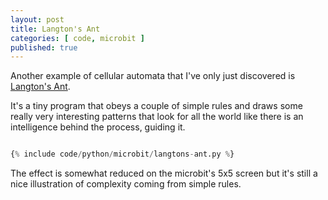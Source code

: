 ```yaml
---
layout: post
title: Langton's Ant
categories: [ code, microbit ]
published: true
---
```


Another example of cellular automata that I've only just discovered is <a href="https://en.wikipedia.org/wiki/Langton's_ant">Langton's Ant</a>. 

It's a tiny program that obeys a couple of simple rules and draws some really very interesting patterns that look for all the world like 
there is an intelligence behind the process, guiding it.  

```python

{% include code/python/microbit/langtons-ant.py %}

```

The effect is somewhat reduced on the microbit's 5x5 screen but it's still a nice illustration of complexity coming from simple rules.

